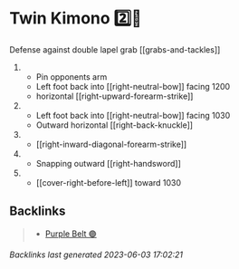 # Twin Kimono 2️⃣👘

Defense against double lapel grab
[[grabs-and-tackles]]

1. - Pin opponents arm
   - Left foot back into [[right-neutral-bow]] facing 1200
   - horizontal [[right-upward-forearm-strike]]
2. - Left foot back into [[right-neutral-bow]] facing 1030
   - Outward horizontal [[right-back-knuckle]]
3. - [[right-inward-diagonal-forearm-strike]]
4. - Snapping outward [[right-handsword]]
5. - [[cover-right-before-left]] toward 1030

## Backlinks

> - [Purple Belt 🟣](..\belts\purple.md)

_Backlinks last generated 2023-06-03 17:02:21_
